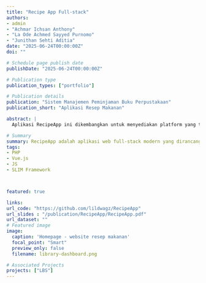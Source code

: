 ```yaml
---
title: "Recipe App Full-stack"
authors:
- admin
- "Achmar Ichsan Anthony"
- "La Ode Achmed Sayyed Purnomo"
- "Junithan Sehti Aditia"
date: "2025-06-24T00:00:00Z"
doi: ""

# Schedule page publish date
publishDate: "2025-06-24T00:00:00Z"

# Publication type
publication_types: ["portfolio"]

# Publication details
publication: "Sistem Manajemen Peminjaman Buku Perpustakaan"
publication_short: "Aplikasi Resep Makanan"

abstract: |
  Aplikasi RecipeApp ini dikembangkan untuk menyediakan platform yang terpusat dan mudah digunakan bagi pengguna untuk menemukan, melihat, dan mengelola resep masakan. Proyek ini mengimplementasikan arsitektur full-stack modern dengan pemisahan yang jelas antara frontend yang reaktif, dibangun menggunakan Vue.js 3, dan backend yang efisien, dibangun dengan PHP menggunakan Slim Framework sebagai API proxy ke layanan data eksternal. Seluruh lingkungan pengembangan dan produksi disimulasikan menggunakan teknologi kontainerisasi Docker dan Docker Compose untuk memastikan portabilitas dan konsistensi. Hasilnya adalah sebuah Single Page Application (SPA) yang responsif dengan fitur pencarian dinamis, filter kategori, dan manajemen resep favorit yang disimpan di localStorage pengguna. Proyek ini berhasil menunjukkan proses refaktorisasi backend dari skrip tunggal ke micro-framework dan integrasi layanan dalam lingkungan multi-kontainer, menghasilkan fondasi yang kokoh untuk pengembangan fitur lebih lanjut seperti autentikasi pengguna dan integrasi database.

# Summary
summary: RecipeApp adalah aplikasi web full-stack modern yang dirancang untuk memudahkan pengguna mencari, melihat, dan menyimpan resep masakan. Aplikasi ini dibangun dengan arsitektur yang memisahkan antara frontend dan backend untuk skalabilitas dan kemudahan pengelolaan.
tags:
- PHP
- Vue.js
- JS
- SLIM Framework



featured: true

links:
url_code: "https://github.com/lildwagz/RecipeApp"
url_slides : "/publication/RecipeApp/RecipeApp.pdf"
url_dataset: ""
# Featured image
image:
  caption: 'Homepage - website resep makanan'
  focal_point: "Smart"
  preview_only: false
  filename: library-dashboard.png

# Associated Projects
projects: ["LBS"]
---
```



